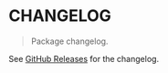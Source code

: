 # CHANGELOG

> Package changelog.

See [GitHub Releases](https://github.com/stdlib-js/iter-some-by/releases) for the changelog.